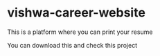 # vishwa-career-website

This is a platform where you can print your resume 

You can download this and check this project 
